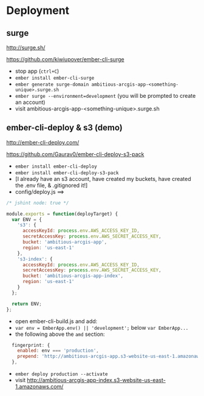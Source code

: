 # Deployment

## surge

http://surge.sh/

https://github.com/kiwiupover/ember-cli-surge

- stop app (`ctrl+C`)
- `ember install ember-cli-surge`
- `ember generate surge-domain ambitious-arcgis-app-<something-unique>.surge.sh`
- `ember surge --environment=development` (you will be prompted to create an account)
- visit ambitious-arcgis-app-&lt;something-unique&gt;.surge.sh

## ember-cli-deploy & s3 (demo)

http://ember-cli-deploy.com/

https://github.com/Gaurav0/ember-cli-deploy-s3-pack

- `ember install ember-cli-deploy`
- `ember install ember-cli-deploy-s3-pack`
- [I already have an s3 account, have created my buckets, have created the .env file, & .gitignored it!]
- config/deploy.js ==>

```js
/* jshint node: true */

module.exports = function(deployTarget) {
  var ENV = {
    's3': {
      accessKeyId: process.env.AWS_ACCESS_KEY_ID,
      secretAccessKey: process.env.AWS_SECRET_ACCESS_KEY,
      bucket: 'ambitious-arcgis-app',
      region: 'us-east-1'
    },
    's3-index': {
      accessKeyId: process.env.AWS_ACCESS_KEY_ID,
      secretAccessKey: process.env.AWS_SECRET_ACCESS_KEY,
      bucket: 'ambitious-arcgis-app-index',
      region: 'us-east-1'
    }
  };

  return ENV;
};
```

- open ember-cli-build.js and add:
 - `var env = EmberApp.env() || 'development';` below `var EmberApp...`
 - the following above the `amd` section:

```js
  fingerprint: {
    enabled: env === 'production',
    prepend: 'http://ambitious-arcgis-app.s3-website-us-east-1.amazonaws.com/'
  },
```

- `ember deploy production --activate`
- visit http://ambitious-arcgis-app-index.s3-website-us-east-1.amazonaws.com/
